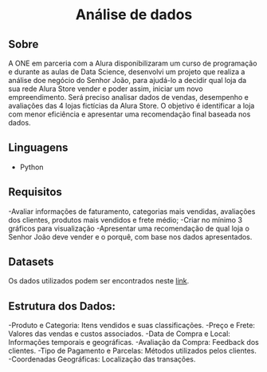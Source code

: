 <h1 align="center"> Análise de dados </h1>


## Sobre
A ONE em parceria com a Alura disponibilizaram um curso de programação e durante as aulas de Data Science, desenvolvi um projeto que realiza a análise doe negócio do Senhor João, para ajudá-lo a decidir qual loja da sua rede Alura Store vender e poder assim, iniciar um novo empreendimento. Será preciso analisar dados de vendas, desempenho e avaliações das 4 lojas fictícias da Alura Store. O objetivo é identificar a loja com menor eficiência e apresentar uma recomendação final baseada nos dados.


## Linguagens 

- Python


## Requisitos

-Avaliar informações de faturamento, categorias mais vendidas, avaliações dos clientes, produtos mais vendidos e frete médio;
-Criar no mínimo 3 gráficos para visualização
-Apresentar uma recomendação de qual loja o Senhor João deve vender e o porquê, com base nos dados apresentados.

## Datasets

Os dados utilizados podem ser encontrados neste [link](https://github.com/alura-es-cursos/challenge1-data-science/tree/main).

## Estrutura dos Dados:

-Produto e Categoria: Itens vendidos e suas classificações.
-Preço e Frete: Valores das vendas e custos associados.
-Data de Compra e Local: Informações temporais e geográficas.
-Avaliação da Compra: Feedback dos clientes.
-Tipo de Pagamento e Parcelas: Métodos utilizados pelos clientes.
-Coordenadas Geográficas: Localização das transações.
